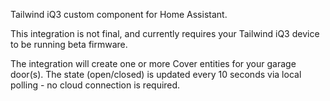 Tailwind iQ3 custom component for Home Assistant.

This integration is not final, and currently requires your Tailwind iQ3 device to be running beta firmware.

The integration will create one or more Cover entities for your garage door(s).
The state (open/closed) is updated every 10 seconds via local polling - no cloud connection is required.
